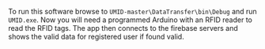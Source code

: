 To run this software browse to `UMID-master\DataTransfer\bin\Debug` and run `UMID.exe`.
Now you will need a programmed Arduino with an RFID reader to read the RFID tags.
The app then connects to the firebase servers and shows the valid data for registered user if found valid.
